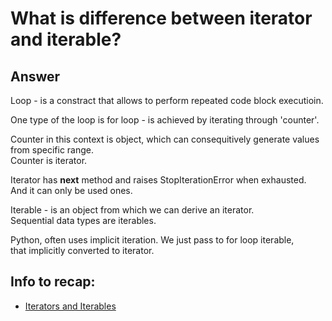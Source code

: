 # What is difference between iterator and iterable?

## Answer

Loop - is a constract that allows to perform repeated code block executioin. 

One type of the loop is for loop - is achieved by iterating through 'counter'.

Counter in this context is object, which can consequitively generate values from specific range.  
Counter is iterator.

Iterator has __next__ method and raises StopIterationError when exhausted.  
And it can only be used ones.  
 
Iterable - is an object from which we can derive an iterator.  
Sequential data types are iterables.

Python, often uses implicit iteration. We just pass to for loop iterable,  
that implicitly converted to iterator.

## Info to recap:
* [Iterators and Iterables](https://python-course.eu/python3_iterable_iterator.php)
